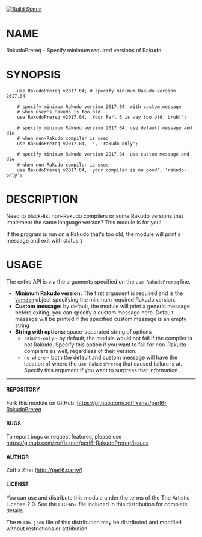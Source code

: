 [![Build Status](https://travis-ci.org/zoffixznet/perl6-RakudoPrereq.svg)](https://travis-ci.org/zoffixznet/perl6-RakudoPrereq)

# NAME

RakudoPrereq - Specify minimum required versions of Rakudo

# SYNOPSIS

```perl6
    use RakudoPrereq v2017.04; # specify minimum Rakudo version 2017.04

    # specify minimum Rakudo version 2017.04, with custom message
    # when user's Rakudo is too old
    use RakudoPrereq v2017.04, 'Your Perl 6 is way too old, bruh!';

    # specify minimum Rakudo version 2017.04, use default message and die
    # when non-Rakudo compiler is used
    use RakudoPrereq v2017.04, '', 'rakudo-only';

    # specify minimum Rakudo version 2017.04, use custom message and die
    # when non-Rakudo compiler is used
    use RakudoPrereq v2017.04, 'your compiler is no good', 'rakudo-only';
```

# DESCRIPTION

Need to black-list non-Rakudo compilers or some Rakudo versions that implement
the same language version? This module is for you!

If the program is run on a Rakudo that's too old, the module will print a
message and exit with status `1`

# USAGE

The entire API is via the arguments specified on the `use RakudoPrereq` line.

- **Minimum Rakudo version:** The first argument is required and is the
  [`Version`](https://docs.perl6.org/type/Version)
  object specifying the minimum required Rakudo version.
- **Custom message:** by default, the module will print a generic message
  before exiting, you can specify a custom message here. Default message will
  be printed if the specified custom message is an empty string
- **String with options:** space-separated string of options
  - `rakudo-only` - by default, the module would not fail if the compiler
    is not Rakudo. Specify this option if you want to fail for non-Rakudo
    compilers as well, regardless of their version.
  - `no-where` - both the default and custom message will have the location
    of where the `use RakudoPrereq` that caused failure is at. Specify this
    argument if you want to surpress that information.

----

#### REPOSITORY

Fork this module on GitHub:
https://github.com/zoffixznet/perl6-RakudoPrereq

#### BUGS

To report bugs or request features, please use
https://github.com/zoffixznet/perl6-RakudoPrereq/issues

#### AUTHOR

Zoffix Znet (http://perl6.party/)

#### LICENSE

You can use and distribute this module under the terms of the
The Artistic License 2.0. See the `LICENSE` file included in this
distribution for complete details.

The `META6.json` file of this distribution may be distributed and modified
without restrictions or attribution.
